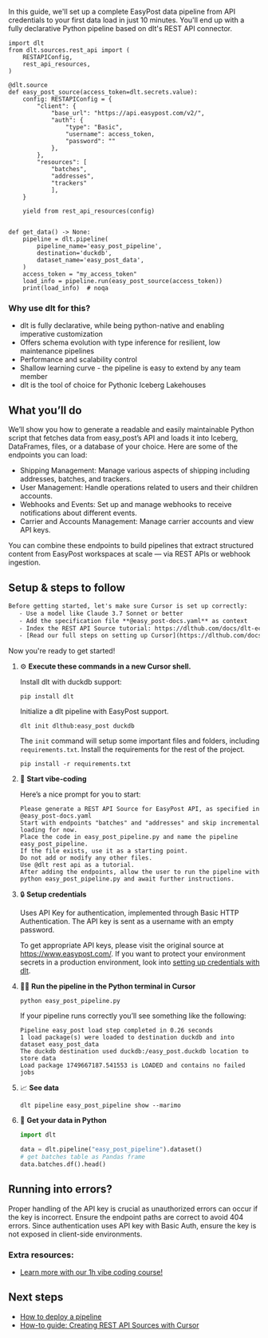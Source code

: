 In this guide, we'll set up a complete EasyPost data pipeline from API credentials to your first data load in just 10 minutes. You'll end up with a fully declarative Python pipeline based on dlt's REST API connector.

```python-outcome
import dlt
from dlt.sources.rest_api import (
    RESTAPIConfig,
    rest_api_resources,
)

@dlt.source
def easy_post_source(access_token=dlt.secrets.value):
    config: RESTAPIConfig = {
        "client": {
            "base_url": "https://api.easypost.com/v2/",
            "auth": {
                "type": "Basic",
                "username": access_token,
                "password": ""
            },
        },
        "resources": [
            "batches",
            "addresses",
            "trackers"
            ],
    }

    yield from rest_api_resources(config)


def get_data() -> None:
    pipeline = dlt.pipeline(
        pipeline_name='easy_post_pipeline',
        destination='duckdb',
        dataset_name='easy_post_data', 
    )
    access_token = "my_access_token"
    load_info = pipeline.run(easy_post_source(access_token))
    print(load_info)  # noqa
```

### Why use dlt for this?

- dlt is fully declarative, while being python-native and enabling imperative customization
- Offers schema evolution with type inference for resilient, low maintenance pipelines
- Performance and scalability control
- Shallow learning curve - the pipeline is easy to extend by any team member
- dlt is the tool of choice for Pythonic Iceberg Lakehouses

## What you’ll do

We’ll show you how to generate a readable and easily maintainable Python script that fetches data from easy_post’s API and loads it into Iceberg, DataFrames, files, or a database of your choice. Here are some of the endpoints you can load:

- Shipping Management: Manage various aspects of shipping including addresses, batches, and trackers.
- User Management: Handle operations related to users and their children accounts.
- Webhooks and Events: Set up and manage webhooks to receive notifications about different events.
- Carrier and Accounts Management: Manage carrier accounts and view API keys.

You can combine these endpoints to build pipelines that extract structured content from EasyPost workspaces at scale — via REST APIs or webhook ingestion.

## Setup & steps to follow

```default
Before getting started, let's make sure Cursor is set up correctly:
   - Use a model like Claude 3.7 Sonnet or better
   - Add the specification file **@easy_post-docs.yaml** as context
   - Index the REST API Source tutorial: https://dlthub.com/docs/dlt-ecosystem/verified-sources/rest_api/ and add it to context as **@dlt rest api**
   - [Read our full steps on setting up Cursor](https://dlthub.com/docs/dlt-ecosystem/llm-tooling/cursor-restapi#23-configuring-cursor-with-documentation)
```

Now you're ready to get started! 

1. ⚙️ **Execute these commands in a new Cursor shell.**
    
    Install dlt with duckdb support:
    ```shell
    pip install dlt
    ```

    Initialize a dlt pipeline with EasyPost support.
    ```shell
    dlt init dlthub:easy_post duckdb
    ```

    The `init` command will setup some important files and folders, including `requirements.txt`. Install the requirements for the rest of the project.
    ```shell
    pip install -r requirements.txt
    ```
    
2. 🤠 **Start vibe-coding**
    
    Here’s a nice prompt for you to start: 
    
    ```prompt
    Please generate a REST API Source for EasyPost API, as specified in @easy_post-docs.yaml 
    Start with endpoints "batches" and "addresses" and skip incremental loading for now. 
    Place the code in easy_post_pipeline.py and name the pipeline easy_post_pipeline. 
    If the file exists, use it as a starting point. 
    Do not add or modify any other files. 
    Use @dlt rest api as a tutorial. 
    After adding the endpoints, allow the user to run the pipeline with python easy_post_pipeline.py and await further instructions.
    ```

    
3. 🔒 **Setup credentials** 
    
    Uses API Key for authentication, implemented through Basic HTTP Authentication. The API key is sent as a username with an empty password.
    
    To get appropriate API keys, please visit the original source at https://www.easypost.com/.
    If you want to protect your environment secrets in a production environment, look into [setting up credentials with dlt](https://dlthub.com/docs/walkthroughs/add_credentials).
    
4. 🏃‍♀️ **Run the pipeline in the Python terminal in Cursor**
    
    ```shell
    python easy_post_pipeline.py
    ```
    
    If your pipeline runs correctly you’ll see something like the following:
    
    ```shell
    Pipeline easy_post load step completed in 0.26 seconds
    1 load package(s) were loaded to destination duckdb and into dataset easy_post_data
    The duckdb destination used duckdb:/easy_post.duckdb location to store data
    Load package 1749667187.541553 is LOADED and contains no failed jobs
    ```
    
5. 📈 **See data**
    
    ```shell
    dlt pipeline easy_post_pipeline show --marimo
    ```
    
6. 🐍 **Get your data in Python**
    
    ```python
    import dlt

   data = dlt.pipeline("easy_post_pipeline").dataset()
   # get batches table as Pandas frame
   data.batches.df().head()
    ```

## Running into errors?

Proper handling of the API key is crucial as unauthorized errors can occur if the key is incorrect. Ensure the endpoint paths are correct to avoid 404 errors. Since authentication uses API key with Basic Auth, ensure the key is not exposed in client-side environments.

### Extra resources:

- [Learn more with our 1h vibe coding course!](https://www.youtube.com/watch?v=GGid70rnJuM)

## Next steps

- [How to deploy a pipeline](https://dlthub.com/docs/walkthroughs/deploy-a-pipeline)
- [How-to guide: Creating REST API Sources with Cursor](https://dlthub.com/docs/dlt-ecosystem/llm-tooling/cursor-restapi)